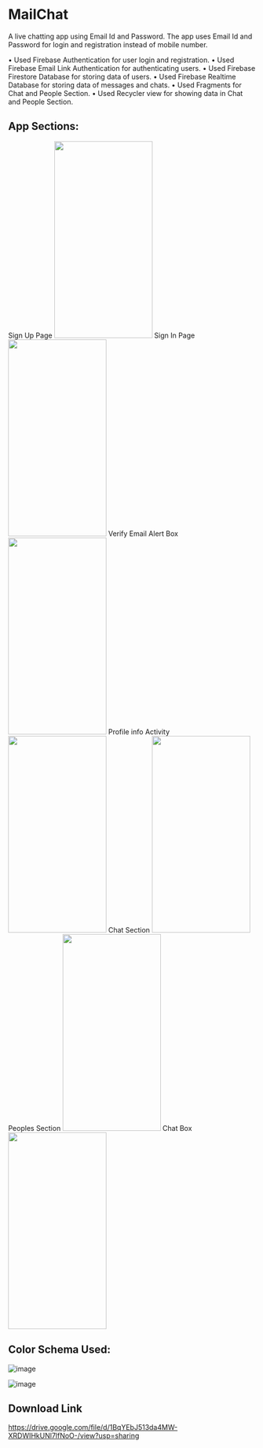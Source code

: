 # MailChat

A live chatting app using Email Id and Password. The app uses Email Id and Password for login and registration instead of mobile number.

• Used Firebase Authentication for user login and registration. 
• Used Firebase Email Link Authentication for authenticating users. 
• Used Firebase Firestore Database for storing data of users. 
• Used Firebase Realtime Database for storing data of messages and chats.
• Used Fragments for Chat and People Section. 
• Used Recycler view for showing data in Chat and People Section.

## App Sections:

Sign Up Page
<img src = "https://user-images.githubusercontent.com/87412420/172292778-25b28143-3edd-4ea1-91de-db5df434be12.jpeg" width="200" height="400" />
Sign In Page
<img src = "https://user-images.githubusercontent.com/87412420/172292780-3358222f-544a-4db6-9f3d-371a3a080401.jpeg" width="200" height="400" />
Verify Email Alert Box
<img src = "https://user-images.githubusercontent.com/87412420/172292783-2f76c58b-c0d3-46da-90e5-a02ba9574fd0.jpeg" width="200" height="400" />
Profile info Activity
<img src = "https://user-images.githubusercontent.com/87412420/172293598-2a74354c-7334-49dc-aadf-f42b49dc4dfc.jpeg" width="200" height="400" />
Chat Section
<img src = "https://user-images.githubusercontent.com/87412420/172292785-de3bacb1-15b7-4bda-aeec-b932c855330c.jpeg" width="200" height="400" />
Peoples Section
<img src = "https://user-images.githubusercontent.com/87412420/172292791-d3f9e090-0e03-40b1-be13-737e3da93b2d.jpeg" width="200" height="400" />
Chat Box
<img src = "https://user-images.githubusercontent.com/87412420/172292786-2a683aec-b060-473a-94f1-71c59884070c.jpeg" width="200" height="400" />

## Color Schema Used:

![image](https://user-images.githubusercontent.com/87412420/172293687-e0ba86f3-137f-43ff-8c84-37b116647fd9.png)

![image](https://user-images.githubusercontent.com/87412420/172293788-7442d1e4-1952-4f4d-b689-8d9a84b04537.png)


## Download Link

https://drive.google.com/file/d/1BqYEbJ513da4MW-XRDWIHkUNl7lfNoO-/view?usp=sharing
